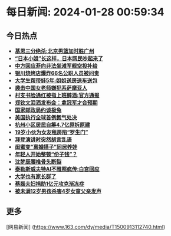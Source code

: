 
# 每日新闻: 2024-01-28 00:59:34
## 今日热点

- **[基恩三分绝杀:北京男篮加时胜广州](https://www.163.com/search?keyword=%E5%9F%BA%E6%81%A9%E4%B8%89%E5%88%86%E7%BB%9D%E6%9D%80+%E5%8C%97%E4%BA%AC%E7%94%B7%E7%AF%AE%E5%8A%A0%E6%97%B6%E8%83%9C%E5%B9%BF%E5%B7%9E)**
- **[“日本小姐”长这样，日本网民吵起来了](https://www.163.com/search?keyword=%E2%80%9C%E6%97%A5%E6%9C%AC%E5%B0%8F%E5%A7%90%E2%80%9D%E9%95%BF%E8%BF%99%E6%A0%B7%EF%BC%8C%E6%97%A5%E6%9C%AC%E7%BD%91%E6%B0%91%E5%90%B5%E8%B5%B7%E6%9D%A5%E4%BA%86)**
- **[中方回应菲向非法坐滩军舰空投补给](https://www.163.com/search?keyword=%E4%B8%AD%E6%96%B9%E5%9B%9E%E5%BA%94%E8%8F%B2%E5%90%91%E9%9D%9E%E6%B3%95%E5%9D%90%E6%BB%A9%E5%86%9B%E8%88%B0%E7%A9%BA%E6%8A%95%E8%A1%A5%E7%BB%99)**
- **[银川烧烤店爆炸66名公职人员被问责](https://www.163.com/search?keyword=%E9%93%B6%E5%B7%9D%E7%83%A7%E7%83%A4%E5%BA%97%E7%88%86%E7%82%B866%E5%90%8D%E5%85%AC%E8%81%8C%E4%BA%BA%E5%91%98%E8%A2%AB%E9%97%AE%E8%B4%A3)**
- **[大学生帮带娃5年:姐姐送房送车送包](https://www.163.com/search?keyword=%E5%A4%A7%E5%AD%A6%E7%94%9F%E5%B8%AE%E5%B8%A6%E5%A8%835%E5%B9%B4+%E5%A7%90%E5%A7%90%E9%80%81%E6%88%BF%E9%80%81%E8%BD%A6%E9%80%81%E5%8C%85)**
- **[袭击中国女老师嫌犯系萨摩亚人](https://www.163.com/search?keyword=%E8%A2%AD%E5%87%BB%E4%B8%AD%E5%9B%BD%E5%A5%B3%E8%80%81%E5%B8%88%E5%AB%8C%E7%8A%AF%E7%B3%BB%E8%90%A8%E6%91%A9%E4%BA%9A%E4%BA%BA)**
- **[村支书脸通红被指上班醉酒:官方通报](https://www.163.com/search?keyword=%E6%9D%91%E6%94%AF%E4%B9%A6%E8%84%B8%E9%80%9A%E7%BA%A2%E8%A2%AB%E6%8C%87%E4%B8%8A%E7%8F%AD%E9%86%89%E9%85%92+%E5%AE%98%E6%96%B9%E9%80%9A%E6%8A%A5)**
- **[郑钦文泪洒发布会：拿冠军才合预期](https://www.163.com/search?keyword=%E9%83%91%E9%92%A6%E6%96%87%E6%B3%AA%E6%B4%92%E5%8F%91%E5%B8%83%E4%BC%9A%EF%BC%9A%E6%8B%BF%E5%86%A0%E5%86%9B%E6%89%8D%E5%90%88%E9%A2%84%E6%9C%9F)**
- **[国家邮政局约谈极兔](https://www.163.com/search?keyword=%E5%9B%BD%E5%AE%B6%E9%82%AE%E6%94%BF%E5%B1%80%E7%BA%A6%E8%B0%88%E6%9E%81%E5%85%94)**
- **[美国执行全球首例氮气处决](https://www.163.com/search?keyword=%E7%BE%8E%E5%9B%BD%E6%89%A7%E8%A1%8C%E5%85%A8%E7%90%83%E9%A6%96%E4%BE%8B%E6%B0%AE%E6%B0%94%E5%A4%84%E5%86%B3)**
- **[杭州小区居民自筹4.7亿原拆原建](https://www.163.com/search?keyword=%E6%9D%AD%E5%B7%9E%E5%B0%8F%E5%8C%BA%E5%B1%85%E6%B0%91%E8%87%AA%E7%AD%B94.7%E4%BA%BF%E5%8E%9F%E6%8B%86%E5%8E%9F%E5%BB%BA)**
- **[19岁小伙为女友租房陷“罗生门”](https://www.163.com/search?keyword=19%E5%B2%81%E5%B0%8F%E4%BC%99%E4%B8%BA%E5%A5%B3%E5%8F%8B%E7%A7%9F%E6%88%BF%E9%99%B7%E2%80%9C%E7%BD%97%E7%94%9F%E9%97%A8%E2%80%9D)**
- **[拜登演讲时突然胡言乱语](https://www.163.com/search?keyword=%E6%8B%9C%E7%99%BB%E6%BC%94%E8%AE%B2%E6%97%B6%E7%AA%81%E7%84%B6%E8%83%A1%E8%A8%80%E4%B9%B1%E8%AF%AD)**
- **[闺蜜变“离婚搭子”同居养娃](https://www.163.com/search?keyword=%E9%97%BA%E8%9C%9C%E5%8F%98%E2%80%9C%E7%A6%BB%E5%A9%9A%E6%90%AD%E5%AD%90%E2%80%9D%E5%90%8C%E5%B1%85%E5%85%BB%E5%A8%83)**
- **[年轻人开始整顿“份子钱”？](https://www.163.com/search?keyword=%E5%B9%B4%E8%BD%BB%E4%BA%BA%E5%BC%80%E5%A7%8B%E6%95%B4%E9%A1%BF%E2%80%9C%E4%BB%BD%E5%AD%90%E9%92%B1%E2%80%9D%EF%BC%9F)**
- **[沈梦辰腰椎骨头断裂](https://www.163.com/search?keyword=%E6%B2%88%E6%A2%A6%E8%BE%B0%E8%85%B0%E6%A4%8E%E9%AA%A8%E5%A4%B4%E6%96%AD%E8%A3%82)**
- **[泰勒斯威夫特AI不雅照疯传:白宫回应](https://www.163.com/search?keyword=%E6%B3%B0%E5%8B%92%E6%96%AF%E5%A8%81%E5%A4%AB%E7%89%B9AI%E4%B8%8D%E9%9B%85%E7%85%A7%E7%96%AF%E4%BC%A0+%E7%99%BD%E5%AE%AB%E5%9B%9E%E5%BA%94)**
- **[大学也有家长群了](https://www.163.com/search?keyword=%E5%A4%A7%E5%AD%A6%E4%B9%9F%E6%9C%89%E5%AE%B6%E9%95%BF%E7%BE%A4%E4%BA%86)**
- **[蔡磊夫妇捐助1亿元攻克渐冻症](https://www.163.com/search?keyword=%E8%94%A1%E7%A3%8A%E5%A4%AB%E5%A6%87%E6%8D%90%E5%8A%A91%E4%BA%BF%E5%85%83%E6%94%BB%E5%85%8B%E6%B8%90%E5%86%BB%E7%97%87)**
- **[被未满12岁男孩杀害4岁女童父亲发声](https://www.163.com/search?keyword=%E8%A2%AB%E6%9C%AA%E6%BB%A112%E5%B2%81%E7%94%B7%E5%AD%A9%E6%9D%80%E5%AE%B34%E5%B2%81%E5%A5%B3%E7%AB%A5%E7%88%B6%E4%BA%B2%E5%8F%91%E5%A3%B0)**

## 更多
[网易新闻] (https://www.163.com/dy/media/T1500913112740.html)
